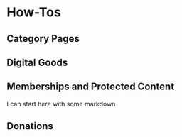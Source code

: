# How-Tos

## Category Pages

## Digital Goods

## Memberships and Protected Content

I can start here with some markdown


## Donations
